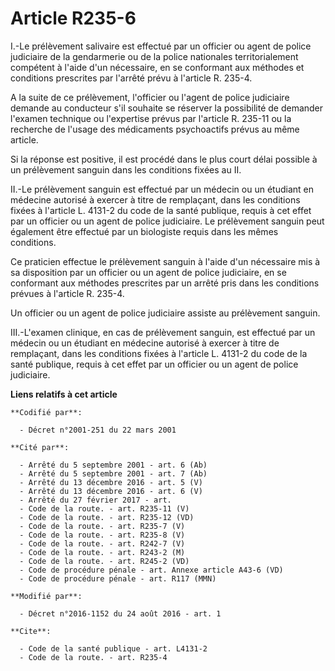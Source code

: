 # Article R235-6

I.-Le prélèvement salivaire est effectué par un officier ou agent de police judiciaire de la gendarmerie ou de la police
nationales territorialement compétent à l'aide d'un nécessaire, en se conformant aux méthodes et conditions prescrites par
l'arrêté prévu à l'article R. 235-4. 

A la suite de ce prélèvement, l'officier ou l'agent de police judiciaire demande au conducteur s'il souhaite se réserver la
possibilité de demander l'examen technique ou l'expertise prévus par l'article R. 235-11 ou la recherche de l'usage des
médicaments psychoactifs prévus au même article. 

Si la réponse est positive, il est procédé dans le plus court délai possible à un prélèvement sanguin dans les conditions
fixées au II. 

II.-Le prélèvement sanguin est effectué par un médecin ou un étudiant en médecine autorisé à exercer à titre de remplaçant,
dans les conditions fixées à l'article L. 4131-2 du code de la santé publique, requis à cet effet par un officier ou un agent
de police judiciaire. Le prélèvement sanguin peut également être effectué par un biologiste requis dans les mêmes
conditions. 

Ce praticien effectue le prélèvement sanguin à l'aide d'un nécessaire mis à sa disposition par un officier ou un agent de
police judiciaire, en se conformant aux méthodes prescrites par un arrêté pris dans les conditions prévues à l'article R.
235-4. 

Un officier ou un agent de police judiciaire assiste au prélèvement sanguin. 

III.-L'examen clinique, en cas de prélèvement sanguin, est effectué par un médecin ou un étudiant en médecine autorisé à
exercer à titre de remplaçant, dans les conditions fixées à l'article L. 4131-2 du code de la santé publique, requis à cet
effet par un officier ou un agent de police judiciaire.

**Liens relatifs à cet article**

	**Codifié par**:

	  - Décret n°2001-251 du 22 mars 2001

	**Cité par**:

	  - Arrêté du 5 septembre 2001 - art. 6 (Ab)
	  - Arrêté du 5 septembre 2001 - art. 7 (Ab)
	  - Arrêté du 13 décembre 2016 - art. 5 (V)
	  - Arrêté du 13 décembre 2016 - art. 6 (V)
	  - Arrêté du 27 février 2017 - art.
	  - Code de la route. - art. R235-11 (V)
	  - Code de la route. - art. R235-12 (VD)
	  - Code de la route. - art. R235-7 (V)
	  - Code de la route. - art. R235-8 (V)
	  - Code de la route. - art. R242-7 (V)
	  - Code de la route. - art. R243-2 (M)
	  - Code de la route. - art. R245-2 (VD)
	  - Code de procédure pénale - art. Annexe article A43-6 (VD)
	  - Code de procédure pénale - art. R117 (MMN)

	**Modifié par**:

	  - Décret n°2016-1152 du 24 août 2016 - art. 1

	**Cite**:

	  - Code de la santé publique - art. L4131-2
	  - Code de la route. - art. R235-4

